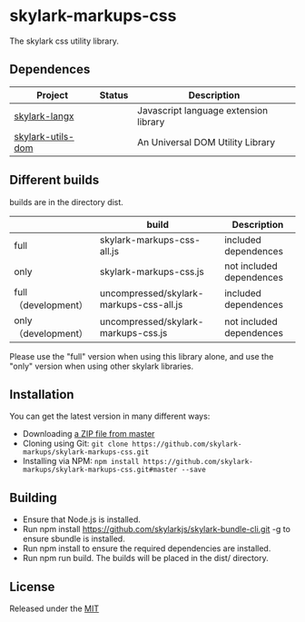 # skylark-markups-css
The skylark css utility library.

## Dependences

| Project                                                      | Status | Description                           |
| ------------------------------------------------------------ | ------ | ------------------------------------- |
| [skylark-langx](https://github.com/skylarklangx/skylark-langx) |        | Javascript language extension library |
| [skylark-utils-dom](https://github.com/skylarkutils/skylark-utils-dom) |        | An Universal DOM Utility Library      |

## Different builds

builds are in the directory dist.

|                      | build                                 | Description              |
| -------------------- | ------------------------------------- | ------------------------ |
| full                 | skylark-markups-css-all.js              | included dependences     |
| only                 | skylark-markups-css.js                  | not included dependences |
| full （development） | uncompressed/skylark-markups-css-all.js | included dependences     |
| only （development） | uncompressed/skylark-markups-css.js     | not included dependences |

Please use the "full" version when using this library alone, and use the "only" version when using other skylark libraries.

## Installation

You can get the latest version in many different ways:

- Downloading [a ZIP file from master](https://github.com/skylark-markups/skylark-markups-css/archive/master.zip)
- Cloning using Git: `git clone https://github.com/skylark-markups/skylark-markups-css.git`
- Installing via NPM: `npm install https://github.com/skylark-markups/skylark-markups-css.git#master --save`

## Building 

- Ensure that Node.js is installed.
- Run npm install https://github.com/skylarkjs/skylark-bundle-cli.git -g to ensure sbundle is installed.
- Run npm install to ensure the required dependencies are installed.
- Run npm run build. The builds will be placed in the dist/ directory.

## License

Released under the [MIT](http://opensource.org/licenses/MIT)